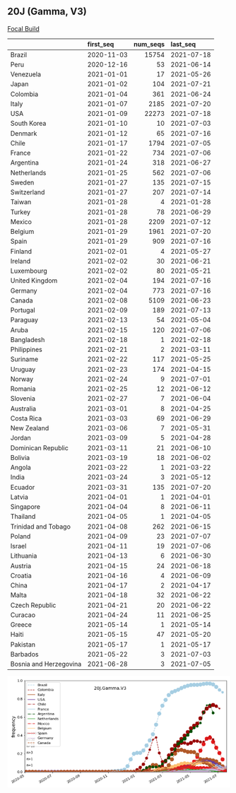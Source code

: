 

## 20J (Gamma, V3)
[Focal Build](https://nextstrain.org/groups/neherlab/ncov/20J.Gamma.V3)

|                        | first_seq   |   num_seqs | last_seq   |
|:-----------------------|:------------|-----------:|:-----------|
| Brazil                 | 2020-11-03  |      15754 | 2021-07-18 |
| Peru                   | 2020-12-16  |         53 | 2021-06-14 |
| Venezuela              | 2021-01-01  |         17 | 2021-05-26 |
| Japan                  | 2021-01-02  |        104 | 2021-07-21 |
| Colombia               | 2021-01-04  |        361 | 2021-06-24 |
| Italy                  | 2021-01-07  |       2185 | 2021-07-20 |
| USA                    | 2021-01-09  |      22273 | 2021-07-18 |
| South Korea            | 2021-01-10  |         10 | 2021-07-03 |
| Denmark                | 2021-01-12  |         65 | 2021-07-16 |
| Chile                  | 2021-01-17  |       1794 | 2021-07-05 |
| France                 | 2021-01-22  |        734 | 2021-07-06 |
| Argentina              | 2021-01-24  |        318 | 2021-06-27 |
| Netherlands            | 2021-01-25  |        562 | 2021-07-06 |
| Sweden                 | 2021-01-27  |        135 | 2021-07-15 |
| Switzerland            | 2021-01-27  |        207 | 2021-07-14 |
| Taiwan                 | 2021-01-28  |          4 | 2021-01-28 |
| Turkey                 | 2021-01-28  |         78 | 2021-06-29 |
| Mexico                 | 2021-01-28  |       2209 | 2021-07-12 |
| Belgium                | 2021-01-29  |       1961 | 2021-07-20 |
| Spain                  | 2021-01-29  |        909 | 2021-07-16 |
| Finland                | 2021-02-01  |          4 | 2021-05-27 |
| Ireland                | 2021-02-02  |         30 | 2021-06-21 |
| Luxembourg             | 2021-02-02  |         80 | 2021-05-21 |
| United Kingdom         | 2021-02-04  |        194 | 2021-07-16 |
| Germany                | 2021-02-04  |        773 | 2021-07-16 |
| Canada                 | 2021-02-08  |       5109 | 2021-06-23 |
| Portugal               | 2021-02-09  |        189 | 2021-07-13 |
| Paraguay               | 2021-02-13  |         54 | 2021-05-04 |
| Aruba                  | 2021-02-15  |        120 | 2021-07-06 |
| Bangladesh             | 2021-02-18  |          1 | 2021-02-18 |
| Philippines            | 2021-02-21  |          2 | 2021-03-11 |
| Suriname               | 2021-02-22  |        117 | 2021-05-25 |
| Uruguay                | 2021-02-23  |        174 | 2021-04-15 |
| Norway                 | 2021-02-24  |          9 | 2021-07-01 |
| Romania                | 2021-02-25  |         12 | 2021-06-12 |
| Slovenia               | 2021-02-27  |          7 | 2021-06-04 |
| Australia              | 2021-03-01  |          8 | 2021-04-25 |
| Costa Rica             | 2021-03-03  |         69 | 2021-06-29 |
| New Zealand            | 2021-03-06  |          7 | 2021-05-31 |
| Jordan                 | 2021-03-09  |          5 | 2021-04-28 |
| Dominican Republic     | 2021-03-11  |         21 | 2021-06-10 |
| Bolivia                | 2021-03-19  |         18 | 2021-06-02 |
| Angola                 | 2021-03-22  |          1 | 2021-03-22 |
| India                  | 2021-03-24  |          3 | 2021-05-12 |
| Ecuador                | 2021-03-31  |        135 | 2021-07-20 |
| Latvia                 | 2021-04-01  |          1 | 2021-04-01 |
| Singapore              | 2021-04-04  |          8 | 2021-06-11 |
| Thailand               | 2021-04-05  |          1 | 2021-04-05 |
| Trinidad and Tobago    | 2021-04-08  |        262 | 2021-06-15 |
| Poland                 | 2021-04-09  |         23 | 2021-07-07 |
| Israel                 | 2021-04-11  |         19 | 2021-07-06 |
| Lithuania              | 2021-04-13  |          6 | 2021-06-30 |
| Austria                | 2021-04-15  |         24 | 2021-06-18 |
| Croatia                | 2021-04-16  |          4 | 2021-06-09 |
| China                  | 2021-04-17  |          2 | 2021-04-17 |
| Malta                  | 2021-04-18  |         32 | 2021-06-22 |
| Czech Republic         | 2021-04-21  |         20 | 2021-06-22 |
| Curacao                | 2021-04-24  |         11 | 2021-06-25 |
| Greece                 | 2021-05-14  |          1 | 2021-05-14 |
| Haiti                  | 2021-05-15  |         47 | 2021-05-20 |
| Pakistan               | 2021-05-17  |          1 | 2021-05-17 |
| Barbados               | 2021-05-22  |          3 | 2021-07-03 |
| Bosnia and Herzegovina | 2021-06-28  |          3 | 2021-07-05 |

![Overall trends 20J.Gamma.V3](/overall_trends_figures/overall_trends_20J.Gamma.V3.png)